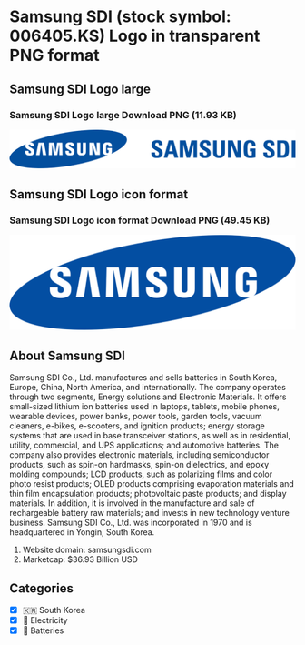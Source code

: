 # Samsung SDI (stock symbol: 006405.KS) Logo in transparent PNG format

## Samsung SDI Logo large

### Samsung SDI Logo large Download PNG (11.93 KB)

![Samsung SDI Logo large Download PNG (11.93 KB)](/img/orig/006405.KS_BIG-a0555a61.png)

## Samsung SDI Logo icon format

### Samsung SDI Logo icon format Download PNG (49.45 KB)

![Samsung SDI Logo icon format Download PNG (49.45 KB)](/img/orig/006405.KS-f0922488.png)

## About Samsung SDI

Samsung SDI Co., Ltd. manufactures and sells batteries in South Korea, Europe, China, North America, and internationally. The company operates through two segments, Energy solutions and Electronic Materials. It offers small-sized lithium ion batteries used in laptops, tablets, mobile phones, wearable devices, power banks, power tools, garden tools, vacuum cleaners, e-bikes, e-scooters, and ignition products; energy storage systems that are used in base transceiver stations, as well as in residential, utility, commercial, and UPS applications; and automotive batteries. The company also provides electronic materials, including semiconductor products, such as spin-on hardmasks, spin-on dielectrics, and epoxy molding compounds; LCD products, such as polarizing films and color photo resist products; OLED products comprising evaporation materials and thin film encapsulation products; photovoltaic paste products; and display materials. In addition, it is involved in the manufacture and sale of rechargeable battery raw materials; and invests in new technology venture business. Samsung SDI Co., Ltd. was incorporated in 1970 and is headquartered in Yongin, South Korea.

1. Website domain: samsungsdi.com
2. Marketcap: $36.93 Billion USD


## Categories
- [x] 🇰🇷 South Korea
- [x] 🔋 Electricity
- [x] 🔋 Batteries
